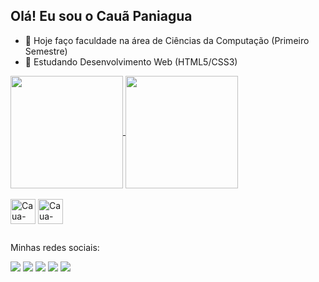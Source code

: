 ## Olá! Eu sou o Cauã Paniagua

- 🔭 Hoje faço faculdade na área de Ciências da Computação (Primeiro Semestre)
- 🌱 Estudando Desenvolvimento Web (HTML5/CSS3)

<a href="https://github.com/anuraghazra/github-readme-stats">
  <img align="center" height="180cm" src="https://github-readme-stats.vercel.app/api?username=paniaguacaua&show_icons=true&theme=dark" />
</a>
<a href="https://github.com/anuraghazra/convoychat">
  <img align="center" height="180cm" src="https://github-readme-stats.vercel.app/api/top-langs/?username=paniaguacaua&layout=compact&theme=dark" />
</a><br><br>

<div style="display: inline_block">
  <img align="center" alt="Caua-HTML5" height="40" width="40" src="https://cdn.jsdelivr.net/gh/devicons/devicon/icons/html5/html5-original.svg">
  <img align="center" alt="Caua-CSS3" height="40" width="40" src="https://cdn.jsdelivr.net/gh/devicons/devicon/icons/css3/css3-original.svg"> 
</div>

##     
<p>Minhas redes sociais:</p>
<div>
  <a href="https://www.instagram.com/caua_paniagua/" target="_black"><img src="https://img.shields.io/badge/Instagram-E4405F?style=for-the-badge&logo=instagram&logoColor=white"></a>
  <a href="https://www.twitch.tv/paniaguacaua" target="_black"><img src="https://img.shields.io/badge/Twitch-9146FF?style=for-the-badge&logo=twitch&logoColor=white"></a>
  <a href="https://discord.com/invite/cLsP#4546" target="_black"><img src="https://img.shields.io/badge/Discord-7289DA?style=for-the-badge&logo=discord&logoColor=white"></a>
  <a href="mailto:paniaguacaua@gmail.com" target="_black"><img src="https://img.shields.io/badge/Gmail-D14836?style=for-the-badge&logo=gmail&logoColor=white"></a>
  <a href="https://www.linkedin.com/in/paniaguacaua" target="_black"><img src="https://img.shields.io/badge/LinkedIn-0077B5?style=for-the-badge&logo=linkedin&logoColor=white"></a>
</div>
